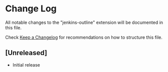 # Change Log

All notable changes to the "jenkins-outline" extension will be documented in this file.

Check [Keep a Changelog](http://keepachangelog.com/) for recommendations on how to structure this file.

## [Unreleased]

- Initial release